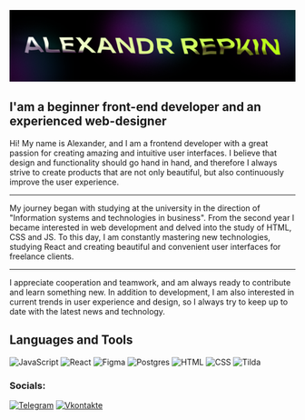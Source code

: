 ![Header](https://github.com/AlexSunchozz/AlexSunchozz/blob/a697309d40bb1a3bccbe6353f34544aa72fb6b26/assets/Frame%2011.png)

## I'am a beginner front-end developer and an experienced web-designer

Hi! My name is Alexander, and I am a frontend developer with a great passion for creating amazing and intuitive user interfaces. I believe that design and functionality should go hand in hand, and therefore I always strive to create products that are not only beautiful, but also continuously improve the user experience.

___

My journey began with studying at the university in the direction of "Information systems and technologies in business". From the second year I became interested in web development and delved into the study of HTML, CSS and JS. To this day, I am constantly mastering new technologies, studying React and creating beautiful and convenient user interfaces for freelance clients.

___

I appreciate cooperation and teamwork, and am always ready to contribute and learn something new. In addition to development, I am also interested in current trends in user experience and design, so I always try to keep up to date with the latest news and technology.

## Languages and Tools
![JavaScript](https://img.shields.io/badge/-JavaScript-090909?style=for-the-badge&logo=JavaScript&logoColor=E9D54D)
![React](https://img.shields.io/badge/-React-090909?style=for-the-badge&logo=REACT&logoColor=ReactJs)
![Figma](https://img.shields.io/badge/-Figma-090909?style=for-the-badge&logo=Figma&logoColor=01db72)
![Postgres](https://img.shields.io/badge/-Postgres-090909?style=for-the-badge&logo=PostgreSQL&logoColor=2c5d8a)
![HTML](https://img.shields.io/badge/-Html-090909?style=for-the-badge&logo=html)
![CSS](https://img.shields.io/badge/-CSS-090909?style=for-the-badge&logo=CSS)
![Tilda](https://img.shields.io/badge/-Tilda-090909?style=for-the-badge&logo=Tilda)


### Socials:
[![Telegram](https://img.shields.io/badge/-Telegram-090909?style=for-the-badge&logo=telegram&logoColor=27A0D9)](https://t.me/Sunchozzz)
[![Vkontakte](https://img.shields.io/badge/-Vkontakte-090909?style=for-the-badge&logo=Vk&logoColor=4F7DB3)](https://vk.com/sunchoz)

